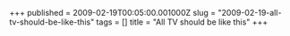 +++
published = 2009-02-19T00:05:00.001000Z
slug = "2009-02-19-all-tv-should-be-like-this"
tags = []
title = "All TV should be like this"
+++

